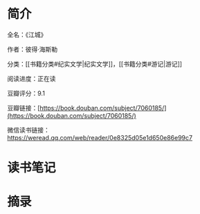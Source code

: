 # 简介

全名：《江城》

作者：彼得·海斯勒

分类：[[书籍分类#纪实文学|纪实文学]]，[[书籍分类#游记|游记]]

阅读进度：正在读

豆瓣评分：9.1

豆瓣链接：[https://book.douban.com/subject/7060185/](https://book.douban.com/subject/7060185/)

微信读书链接：[https://weread.qq.com/web/reader/0e8325d05e1d650e86e99c7
](https://weread.qq.com/web/reader/0e8325d05e1d650e86e99c7)
# 读书笔记



# 摘录


